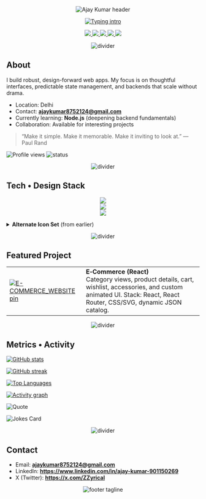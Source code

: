 <!-- Hero: asymmetric gradient with motion-inspired shape (no common wave) -->
<p align="center">
  <img src="https://capsule-render.vercel.app/api?type=venom&height=160&color=0:7C3AED,30:06B6D4,70:F472B6,100:F59E0B&text=Ajay%20Kumar&fontColor=ffffff&fontSize=48&fontAlignY=40&desc=Full%20Stack%20Developer&descAlignY=65&descAlign=50" alt="Ajay Kumar header">
</p>

<!-- Typing headline -->
<p align="center">
  <a href="https://github.com/AjaykumarBLUEWHALE">
    <img src="https://readme-typing-svg.demolab.com?font=Fira+Code&weight=700&size=22&pause=900&center=true&vCenter=true&width=1000&lines=Design-first%20Engineer%20%7C%20React%20%2B%20Node.js%20%2B%20Express%20%2B%20MongoDB;Interfaces%20that%20feel%20crafted%2C%20systems%20that%20scale;Based%20in%20Delhi%20%7C%20Open%20to%20collaboration" alt="Typing intro" />
  </a>
</p>

<!-- Contact + Socials -->
<p align="center">
  <a href="mailto:ajaykumar8752124@gmail.com">
    <img src="https://img.shields.io/badge/Email-ajaykumar8752124%40gmail.com-06B6D4?style=for-the-badge&labelColor=0B1220&logo=gmail&logoColor=white" />
  </a>
  <a href="https://github.com/AjaykumarBLUEWHALE" target="_blank" rel="noreferrer noopener">
    <img src="https://img.shields.io/badge/GitHub-AjaykumarBLUEWHALE-7C3AED?style=for-the-badge&labelColor=0B1220&logo=github&logoColor=white" />
  </a>
  <a href="https://x.com/ZZyrical" target="_blank" rel="noreferrer noopener">
    <img src="https://img.shields.io/badge/X-@ZZyrical-F472B6?style=for-the-badge&labelColor=0B1220&logo=x&logoColor=white" />
  </a>
  <a href="https://www.linkedin.com/in/ajay-kumar-901150269" target="_blank" rel="noreferrer noopener">
    <img src="https://img.shields.io/badge/LinkedIn-Ajay%20Kumar-F59E0B?style=for-the-badge&labelColor=0B1220&logo=linkedin&logoColor=white" />
  </a>
  <a href="https://www.youtube.com/@zackzyrical" target="_blank" rel="noreferrer noopener">
    <img src="https://img.shields.io/badge/YouTube-@zackzyrical-22C55E?style=for-the-badge&labelColor=0B1220&logo=youtube&logoColor=white" />
  </a>
</p>

<!-- Slim Gradient Divider -->
<p align="center">
  <img src="https://capsule-render.vercel.app/api?type=rect&height=8&color=0:06B6D4,50:F472B6,100:7C3AED&section=footer&text=&fontSize=0" alt="divider" />
</p>

## About
I build robust, design-forward web apps. My focus is on thoughtful interfaces, predictable state management, and backends that scale without drama.

- Location: Delhi  
- Contact: **ajaykumar8752124@gmail.com**  
- Currently learning: **Node.js** (deepening backend fundamentals)  
- Collaboration: Available for interesting projects

<!-- Spotlight Quote -->
> “Make it simple. Make it memorable. Make it inviting to look at.” — Paul Rand

<!-- Animated Status / Counters -->
<p>
  <img src="https://komarev.com/ghpvc/?username=AjaykumarBLUEWHALE&label=Profile%20Views&color=06B6D4&style=flat-square" alt="Profile views" />
  <img src="https://img.shields.io/badge/Status-Building%20beautiful%20frontends%20%26%20solid%20backends-7C3AED?style=flat-square&labelColor=0B1220" alt="status" />
</p>

<!-- Another Divider -->
<p align="center">
  <img src="https://capsule-render.vercel.app/api?type=rect&height=6&color=0:22C55E,50:F59E0B,100:F472B6&section=footer&text=&fontSize=0" alt="divider" />
</p>

## Tech • Design Stack
<p align="center">
  <!-- Dev -->
  <img src="https://skillicons.dev/icons?i=js,react,vite,nodejs,express,mongodb,git,github,html,css,sass,tailwind,bootstrap" />
  <br/>
  <!-- Design -->
  <img src="https://skillicons.dev/icons?i=figma,ps,blender" />
  <br/>
  <!-- Tools -->
  <img src="https://skillicons.dev/icons?i=vscode" />
</p>

<!-- Classic icon set you provided (kept for completeness) -->
<details>
  <summary><b>Alternate Icon Set</b> (from earlier)</summary>
  <p align="left">
    <a href="https://developer.mozilla.org/en-US/docs/Web/JavaScript" target="_blank" rel="noreferrer">
      <img src="https://raw.githubusercontent.com/danielcranney/readme-generator/main/public/icons/skills/javascript-colored.svg" width="32" height="32" alt="JavaScript" />
    </a>
    <a href="https://react.dev" target="_blank" rel="noreferrer">
      <img src="https://raw.githubusercontent.com/danielcranney/readme-generator/main/public/icons/skills/react-colored.svg" width="32" height="32" alt="React" />
    </a>
    <a href="https://nodejs.org" target="_blank" rel="noreferrer">
      <img src="https://raw.githubusercontent.com/danielcranney/readme-generator/main/public/icons/skills/nodejs-colored.svg" width="32" height="32" alt="Node.js" />
    </a>
    <a href="https://expressjs.com" target="_blank" rel="noreferrer">
      <img src="https://raw.githubusercontent.com/danielcranney/readme-generator/main/public/icons/skills/express-colored-dark.svg" width="32" height="32" alt="Express" />
    </a>
    <a href="https://www.mongodb.com" target="_blank" rel="noreferrer">
      <img src="https://raw.githubusercontent.com/danielcranney/readme-generator/main/public/icons/skills/mongodb-colored.svg" width="32" height="32" alt="MongoDB" />
    </a>
    <a href="https://vitejs.dev" target="_blank" rel="noreferrer">
      <img src="https://raw.githubusercontent.com/danielcranney/readme-generator/main/public/icons/skills/vite-colored.svg" width="32" height="32" alt="Vite" />
    </a>
    <a href="https://tailwindcss.com" target="_blank" rel="noreferrer">
      <img src="https://raw.githubusercontent.com/danielcranney/readme-generator/main/public/icons/skills/tailwindcss-colored.svg" width="32" height="32" alt="Tailwind" />
    </a>
    <a href="https://sass-lang.com" target="_blank" rel="noreferrer">
      <img src="https://raw.githubusercontent.com/danielcranney/readme-generator/main/public/icons/skills/sass-colored.svg" width="32" height="32" alt="Sass" />
    </a>
    <a href="https://getbootstrap.com" target="_blank" rel="noreferrer">
      <img src="https://raw.githubusercontent.com/danielcranney/readme-generator/main/public/icons/skills/bootstrap-colored.svg" width="32" height="32" alt="Bootstrap" />
    </a>
    <a href="https://mui.com" target="_blank" rel="noreferrer">
      <img src="https://raw.githubusercontent.com/danielcranney/readme-generator/main/public/icons/skills/materialui-colored.svg" width="32" height="32" alt="Material UI" />
    </a>
    <a href="https://git-scm.com/" target="_blank" rel="noreferrer">
      <img src="https://raw.githubusercontent.com/danielcranney/readme-generator/main/public/icons/skills/git-colored.svg" width="32" height="32" alt="Git" />
    </a>
    <a href="https://code.visualstudio.com/" target="_blank" rel="noreferrer">
      <img src="https://raw.githubusercontent.com/danielcranney/readme-generator/main/public/icons/skills/visualstudiocode-colored.svg" width="32" height="32" alt="VS Code" />
    </a>
    <a href="https://www.adobe.com/uk/products/photoshop.html" target="_blank" rel="noreferrer">
      <img src="https://raw.githubusercontent.com/danielcranney/readme-generator/main/public/icons/skills/photoshop-colored-dark.svg" width="32" height="32" alt="Photoshop" />
    </a>
    <a href="https://www.figma.com/" target="_blank" rel="noreferrer">
      <img src="https://raw.githubusercontent.com/danielcranney/readme-generator/main/public/icons/skills/figma-colored.svg" width="32" height="32" alt="Figma" />
    </a>
    <a href="https://www.blender.org/" target="_blank" rel="noreferrer">
      <img src="https://raw.githubusercontent.com/danielcranney/readme-generator/main/public/icons/skills/blender-colored.svg" width="32" height="32" alt="Blender" />
    </a>
  </p>
</details>

<!-- Divider -->
<p align="center">
  <img src="https://capsule-render.vercel.app/api?type=rect&height=6&color=0:F472B6,50:7C3AED,100:06B6D4&section=footer&text=&fontSize=0" alt="divider" />
</p>

## Featured Project
<table>
  <tr>
    <td>
      <a href="https://github.com/AjaykumarBLUEWHALE/E-COMMERCE_WEBSITE">
        <img src="https://github-readme-stats.vercel.app/api/pin/?username=AjaykumarBLUEWHALE&repo=E-COMMERCE_WEBSITE&title_color=7C3AED&text_color=94A3B8&icon_color=06B6D4&bg_color=0B1220&hide_border=true" alt="E-COMMERCE_WEBSITE pin" />
      </a>
    </td>
    <td>
      <b>E‑Commerce (React)</b><br/>
      Category views, product details, cart, wishlist, accessories, and custom animated UI.  
      Stack: React, React Router, CSS/SVG, dynamic JSON catalog.
    </td>
  </tr>
</table>

<!-- Divider -->
<p align="center">
  <img src="https://capsule-render.vercel.app/api?type=rect&height=6&color=0:F59E0B,50:22C55E,100:06B6D4&section=footer&text=&fontSize=0" alt="divider" />
</p>

## Metrics • Activity
<p>
  <a href="https://github.com/AjaykumarBLUEWHALE">
    <img src="https://github-readme-stats.vercel.app/api?username=AjaykumarBLUEWHALE&show_icons=true&count_private=true&title_color=7C3AED&text_color=94A3B8&icon_color=06B6D4&bg_color=0B1220&hide_border=true" alt="GitHub stats" />
  </a>
</p>
<p>
  <a href="https://github.com/AjaykumarBLUEWHALE">
    <img src="https://github-readme-streak-stats.herokuapp.com?user=AjaykumarBLUEWHALE&stroke=F59E0B&background=0B1220&ring=7C3AED&fire=F472B6&currStreakNum=94A3B8&currStreakLabel=94A3B8&sideNums=94A3B8&sideLabels=94A3B8&dates=06B6D4&hide_border=true" alt="GitHub streak" />
  </a>
</p>
<p>
  <a href="https://github.com/AjaykumarBLUEWHALE">
    <img src="https://github-readme-stats.vercel.app/api/top-langs/?username=AjaykumarBLUEWHALE&layout=compact&langs_count=10&title_color=06B6D4&text_color=94A3B8&icon_color=F59E0B&bg_color=0B1220&hide_border=true&custom_title=Top%20Languages" alt="Top Languages" />
  </a>
</p>

<!-- Activity Graph -->
<p>
  <a href="https://github.com/Ashutosh00710/github-readme-activity-graph">
    <img src="https://github-readme-activity-graph.vercel.app/graph?username=AjaykumarBLUEWHALE&bg_color=0B1220&color=94A3B8&line=7C3AED&point=06B6D4&area=true&hide_border=true" alt="Activity graph" />
  </a>
</p>

<!-- Quote + Jokes (dynamic, fun) -->
<p>
  <img src="https://quotes-github-readme.vercel.app/api?type=horizontal&theme=radical" alt="Quote" />
</p>
<p>
  <img src="https://readme-jokes.vercel.app/api?theme=radical" alt="Jokes Card" />
</p>

<!-- Divider -->
<p align="center">
  <img src="https://capsule-render.vercel.app/api?type=rect&height=6&color=0:06B6D4,50:F59E0B,100:F472B6&section=footer&text=&fontSize=0" alt="divider" />
</p>

## Contact
- Email: **ajaykumar8752124@gmail.com**  
- LinkedIn: **https://www.linkedin.com/in/ajay-kumar-901150269**  
- X (Twitter): **https://x.com/ZZyrical**

<!-- Footer Tagline -->
<p align="center">
  <img src="https://capsule-render.vercel.app/api?type=rect&height=40&color=0:7C3AED,50:06B6D4,100:F59E0B&section=footer&text=Design%20%2B%20Engineering&fontColor=ffffff&fontSize=16" alt="footer tagline" />
</p>
